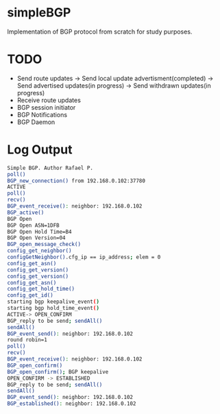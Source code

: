 # simpleBGP
Implementation of BGP protocol from scratch for study purposes.

# TODO
- Send route updates
  -> Send local update advertisment(completed)
  -> Send advertised updates(in progress)
  -> Send withdrawn updates(in progress)
- Receive route updates
- BGP session initiator
- BGP Notifications
- BGP Daemon

# Log Output
```bash
Simple BGP. Author Rafael P.
poll()
BGP_new_connection() from 192.168.0.102:37780
ACTIVE
poll()
recv()
BGP_event_receive(): neighbor: 192.168.0.102
BGP_active()
BGP Open
BGP Open ASN=1DFB
BGP Open Hold Time=B4
BGP Open Version=04
BGP_open_message_check()
config_get_neighbor()
configGetNeighbor().cfg_ip == ip_address; elem = 0
config_get_asn()
config_get_version()
config_get_version()
config_get_asn()
config_get_hold_time()
config_get_id()
starting bgp keepalive_event()
starting bgp hold_time_event()
ACTIVE-> OPEN_CONFIRM
BGP_reply to be send; sendAll()
sendAll()
BGP_event_send(): neighbor: 192.168.0.102
round robin=1
poll()
recv()
BGP_event_receive(): neighbor: 192.168.0.102
BGP_open_confirm()
BGP_open_confirm(); BGP keepalive
OPEN_CONFIRM -> ESTABLISHED
BGP_reply to be send; sendAll()
sendAll()
BGP_event_send(): neighbor: 192.168.0.102
BGP_established(): neighbor: 192.168.0.102
```
